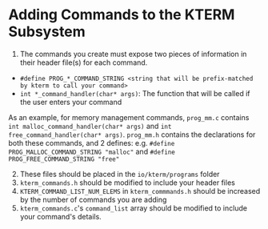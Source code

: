 # Adding Commands to the KTERM Subsystem
1. The commands you create must expose two pieces of information in their header file(s) for each command. 
- `#define PROG_*_COMMAND_STRING <string that will be prefix-matched by kterm to call your command>`
- `int *_command_handler(char* args)`: The function that will be called if the user enters your command

As an example, for memory management commands, `prog_mm.c` contains `int malloc_command_handler(char* args)` and `int free_command_handler(char* args)`. `prog_mm.h` contains the declarations for both these commands, and 2 defines: e.g. `#define PROG_MALLOC_COMMAND_STRING "malloc"` and `#define PROG_FREE_COMMAND_STRING "free"`

2. These files should be placed in the `io/kterm/programs` folder
3. `kterm_commands.h` should be modified to include your header files
4. `KTERM_COMMAND_LIST_NUM_ELEMS` in `kterm_commmands.h` should be increased by the number of commands you are adding
5. `kterm_commands.c`'s `command_list` array should be modified to include your command's details. 